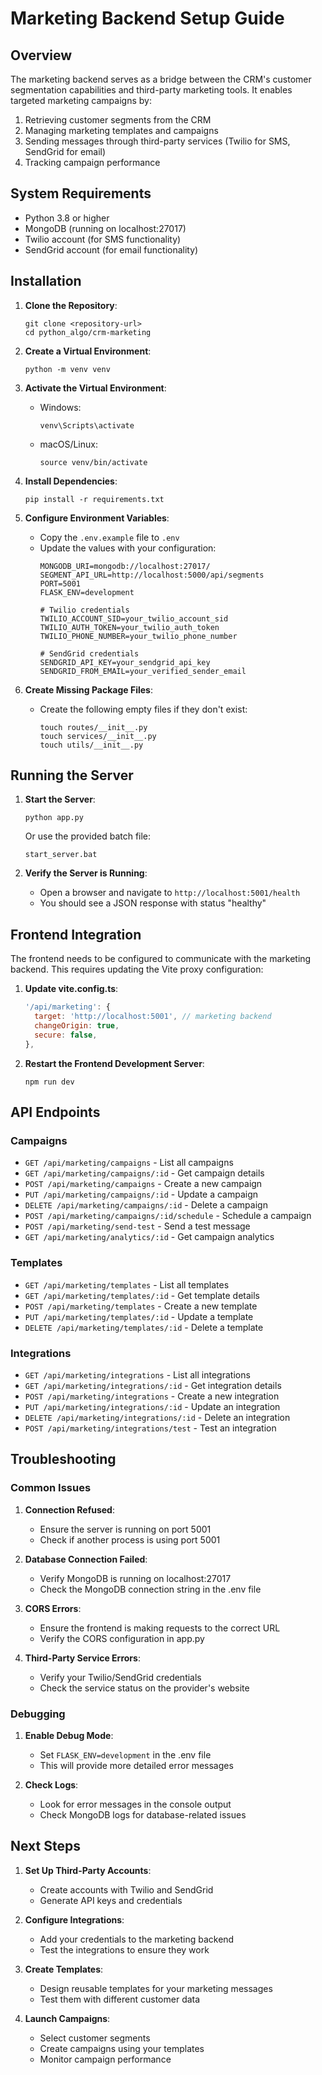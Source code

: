# Marketing Backend Setup Guide

## Overview

The marketing backend serves as a bridge between the CRM's customer segmentation capabilities and third-party marketing tools. It enables targeted marketing campaigns by:

1. Retrieving customer segments from the CRM
2. Managing marketing templates and campaigns
3. Sending messages through third-party services (Twilio for SMS, SendGrid for email)
4. Tracking campaign performance

## System Requirements

- Python 3.8 or higher
- MongoDB (running on localhost:27017)
- Twilio account (for SMS functionality)
- SendGrid account (for email functionality)

## Installation

1. **Clone the Repository**:
   ```
   git clone <repository-url>
   cd python_algo/crm-marketing
   ```

2. **Create a Virtual Environment**:
   ```
   python -m venv venv
   ```

3. **Activate the Virtual Environment**:
   - Windows:
     ```
     venv\Scripts\activate
     ```
   - macOS/Linux:
     ```
     source venv/bin/activate
     ```

4. **Install Dependencies**:
   ```
   pip install -r requirements.txt
   ```

5. **Configure Environment Variables**:
   - Copy the `.env.example` file to `.env`
   - Update the values with your configuration:
     ```
     MONGODB_URI=mongodb://localhost:27017/
     SEGMENT_API_URL=http://localhost:5000/api/segments
     PORT=5001
     FLASK_ENV=development
     
     # Twilio credentials
     TWILIO_ACCOUNT_SID=your_twilio_account_sid
     TWILIO_AUTH_TOKEN=your_twilio_auth_token
     TWILIO_PHONE_NUMBER=your_twilio_phone_number
     
     # SendGrid credentials
     SENDGRID_API_KEY=your_sendgrid_api_key
     SENDGRID_FROM_EMAIL=your_verified_sender_email
     ```

6. **Create Missing Package Files**:
   - Create the following empty files if they don't exist:
     ```
     touch routes/__init__.py
     touch services/__init__.py
     touch utils/__init__.py
     ```

## Running the Server

1. **Start the Server**:
   ```
   python app.py
   ```
   Or use the provided batch file:
   ```
   start_server.bat
   ```

2. **Verify the Server is Running**:
   - Open a browser and navigate to `http://localhost:5001/health`
   - You should see a JSON response with status "healthy"

## Frontend Integration

The frontend needs to be configured to communicate with the marketing backend. This requires updating the Vite proxy configuration:

1. **Update vite.config.ts**:
   ```javascript
   '/api/marketing': {
     target: 'http://localhost:5001', // marketing backend
     changeOrigin: true,
     secure: false,
   },
   ```

2. **Restart the Frontend Development Server**:
   ```
   npm run dev
   ```

## API Endpoints

### Campaigns

- `GET /api/marketing/campaigns` - List all campaigns
- `GET /api/marketing/campaigns/:id` - Get campaign details
- `POST /api/marketing/campaigns` - Create a new campaign
- `PUT /api/marketing/campaigns/:id` - Update a campaign
- `DELETE /api/marketing/campaigns/:id` - Delete a campaign
- `POST /api/marketing/campaigns/:id/schedule` - Schedule a campaign
- `POST /api/marketing/send-test` - Send a test message
- `GET /api/marketing/analytics/:id` - Get campaign analytics

### Templates

- `GET /api/marketing/templates` - List all templates
- `GET /api/marketing/templates/:id` - Get template details
- `POST /api/marketing/templates` - Create a new template
- `PUT /api/marketing/templates/:id` - Update a template
- `DELETE /api/marketing/templates/:id` - Delete a template

### Integrations

- `GET /api/marketing/integrations` - List all integrations
- `GET /api/marketing/integrations/:id` - Get integration details
- `POST /api/marketing/integrations` - Create a new integration
- `PUT /api/marketing/integrations/:id` - Update an integration
- `DELETE /api/marketing/integrations/:id` - Delete an integration
- `POST /api/marketing/integrations/test` - Test an integration

## Troubleshooting

### Common Issues

1. **Connection Refused**:
   - Ensure the server is running on port 5001
   - Check if another process is using port 5001

2. **Database Connection Failed**:
   - Verify MongoDB is running on localhost:27017
   - Check the MongoDB connection string in the .env file

3. **CORS Errors**:
   - Ensure the frontend is making requests to the correct URL
   - Verify the CORS configuration in app.py

4. **Third-Party Service Errors**:
   - Verify your Twilio/SendGrid credentials
   - Check the service status on the provider's website

### Debugging

1. **Enable Debug Mode**:
   - Set `FLASK_ENV=development` in the .env file
   - This will provide more detailed error messages

2. **Check Logs**:
   - Look for error messages in the console output
   - Check MongoDB logs for database-related issues

## Next Steps

1. **Set Up Third-Party Accounts**:
   - Create accounts with Twilio and SendGrid
   - Generate API keys and credentials

2. **Configure Integrations**:
   - Add your credentials to the marketing backend
   - Test the integrations to ensure they work

3. **Create Templates**:
   - Design reusable templates for your marketing messages
   - Test them with different customer data

4. **Launch Campaigns**:
   - Select customer segments
   - Create campaigns using your templates
   - Monitor campaign performance
